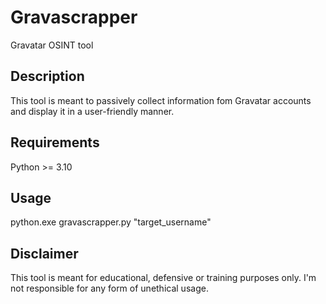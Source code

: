 # Gravascrapper

Gravatar OSINT tool

## Description

This tool is meant to passively collect information fom Gravatar accounts and display it in a user-friendly manner.

## Requirements

Python >= 3.10

## Usage 

python.exe gravascrapper.py "target_username"

## Disclaimer

This tool is meant for educational, defensive or training purposes only. I'm not responsible for any form of unethical usage.
